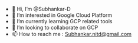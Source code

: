 - 👋 Hi, I’m @Subhankar-D
- 👀 I’m interested in Google Cloud Platform
- 🌱 I’m currently learning GCP related tools
- 💞️ I’m looking to collaborate on GCP
- 📫 How to reach me : Subhankar.nitd@gmail.com

<!---
Subhankar-D/Subhankar-D is a ✨ special ✨ repository because its `README.md` (this file) appears on your GitHub profile.
You can click the Preview link to take a look at your changes.
--->
